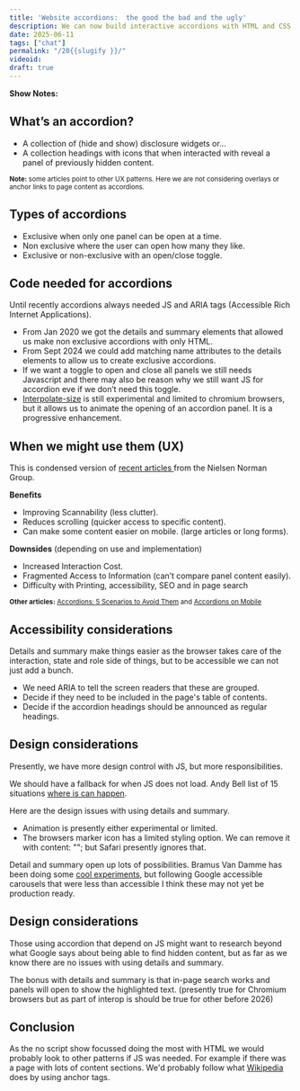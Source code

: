 ```yaml
---
title: 'Website accordions:  the good the bad and the ugly'
description: We can now build interactive accordions with HTML and CSS only, but should we?
date: 2025-06-11
tags: ["chat"]
permalink: "/20{{slugify }}/"
videoid: 
draft: true
---
```


 **Show Notes:**

## What’s an accordion?
  - A collection of (hide and show) disclosure widgets or...
  - A collection headings with icons that when interacted with reveal a panel of previously hidden content.

<small>
<strong>Note:</strong> some articles point to other UX patterns. Here we are not considering overlays or anchor links to page content as accordions.
</small>

## Types of accordions

- Exclusive when only one panel can be open at a time. 
- Non exclusive where the user can open how many they like.
- Exclusive or non-exclusive with an open/close toggle.

## Code needed for accordions
 
 Until recently accordions always needed JS and ARIA tags (Accessible Rich Internet Applications). 

 - From Jan  2020 we got the details and summary elements that allowed us make non exclusive accordions with only HTML.
 - From Sept 2024 we could add matching name attributes to the details elements to allow us to create exclusive accordions.
 -  If we want a toggle to open and close all panels we still needs Javascript and there may also be reason why we still want JS for accordion eve if we don’t need this toggle.
 - [Interpolate-size](https://developer.mozilla.org/en-US/docs/Web/CSS/interpolate-size) is still experimental and  limited to chromium browsers, but it allows us to animate the opening of an accordion panel. It is a progressive enhancement.

 ## When we might use them (UX)

 This is condensed version of [recent articles ](https://www.nngroup.com/articles/accordions-on-desktop/) from the Nielsen Norman Group.

 **Benefits**

 - Improving Scannability (less clutter).
 - Reduces scrolling (quicker access to specific content).
 - Can make some content easier on mobile. (large articles or long forms).

 **Downsides** (depending on use and implementation)

 - Increased Interaction Cost.
 - Fragmented Access to Information (can’t compare panel content easily).
 - Difficulty with Printing, accessibility, SEO and in page search

 <small>
<strong>Other articles:</strong> 
<a href="https://www.youtube.com/watch?v=c8I7rplPN8I">Accordions: 5 Scenarios to Avoid Them</a>   and 
<a href="https://www.youtube.com/watch?v=bKZjnqRsxzo">Accordions on Mobile</a>
</small>

 ## Accessibility  considerations

 Details and summary make things easier as the browser takes care of the interaction, state and role side of things, but to be accessible we can not just add a bunch.

 - We need ARIA to tell the screen readers that these are grouped.
 - Decide if they need to be included in the page's table of contents. 
 - Decide if the accordion headings should be announced as regular headings.

 
 ## Design considerations

 Presently, we have more design control with JS, but more responsibilities. 
 
 We should have a fallback for when JS does not load. Andy Bell list of 15 situations [where is can happen](https://piccalil.li/blog/a-handful-of-reasons-javascript-wont-be-available/).

 Here are the design issues with using details and summary.

 -  Animation is presently either experimental or limited.
 - The browsers marker icon has a limited styling option. We can remove it with content: ""; but Safari presently ignores that. 

Detail and summary open up lots of possibilities. Bramus Van Damme has been doing some [cool experiments](https://developer.chrome.com/blog/styling-details), but following Google accessible carousels that were less than accessible I think these may not yet be production ready.

 ## Design considerations

Those using accordion that depend on JS might want to research beyond what Google says about being able to find hidden content, but as far as we know there are no issues with using details and summary.

The bonus with details and summary is that in-page search works and panels will open to show the highlighted text. (presently true for Chromium browsers but as part of interop is should be true for other before 2026)

## Conclusion

As the no script show focussed doing the most with HTML  we would probably look to other patterns if JS was needed.  For example if there was a page with lots of content sections. We'd probably follow what [Wikipedia](https://en.wikipedia.org/wiki/Accordion) does by using anchor tags.
